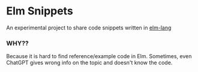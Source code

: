 # Elm Snippets

An experimental project to share code snippets written in [elm-lang](https://elm-lang.org/)

### WHY??

Because it is hard to find reference/example code in Elm. Sometimes, even ChatGPT gives wrong info on the topic and doesn't know the code.
